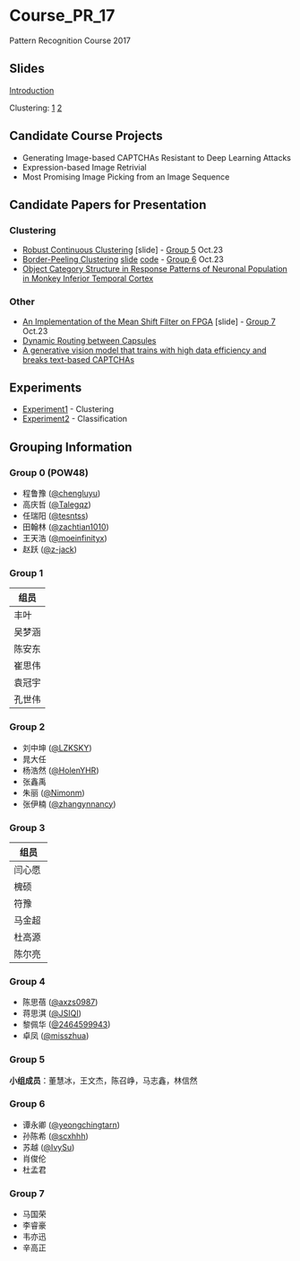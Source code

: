 # Course_PR_17

Pattern Recognition Course 2017

## Slides

[Introduction](slides/Introduction.pdf)

Clustering: [1](http://www.mit.edu/~9.54/fall14/slides/Class13.pdf) [2](http://people.csail.mit.edu/dsontag/courses/ml13/slides/lecture16.pdf)


## Candidate Course Projects

* Generating Image-based CAPTCHAs Resistant to Deep Learning Attacks
* Expression-based Image Retrivial
* Most Promising Image Picking from an Image Sequence

## Candidate Papers for Presentation

### Clustering

* [Robust Continuous Clustering](http://vladlen.info/publications/robust-continuous-clustering/) [slide] - [Group 5](https://github.com/yangyanli/Course_PR_17#group-5) Oct.23 
* [Border-Peeling Clustering](https://arxiv.org/abs/1612.04869) [slide](slides/Border_Peeling_Clustering.odp) [code](https://github.com/yeongchingtarn/BorderPeelingClustering) - [Group 6](https://github.com/yangyanli/Course_PR_17#group-6) Oct.23
* [Object Category Structure in Response Patterns of Neuronal Population in Monkey Inferior Temporal Cortex](http://www.cns.nyu.edu/kianilab/papers/Kiani_Esteky_Mirpour_Tanaka_2007.pdf)

### Other

* [An Implementation of the Mean Shift Filter on FPGA](https://www.computer.org/csdl/proceedings/fpl/2011/4529/00/4529a219.pdf) [slide] - [Group 7](https://www.computer.org/csdl/proceedings/fpl/2011/4529/00/4529a219.pdf) Oct.23
* [Dynamic Routing between Capsules](https://arxiv.org/abs/1710.09829)
* [A generative vision model that trains with high data efficiency and breaks text-based CAPTCHAs](http://science.sciencemag.org/content/early/2017/10/26/science.aag2612)

## Experiments

* [Experiment1](https://github.com/yangyanli/Course_PR_17/tree/master/experiment1) - Clustering
* [Experiment2](https://github.com/yangyanli/Course_PR_17/tree/master/experiment2) - Classification

## Grouping Information

### Group 0 (POW48)

* 程鲁豫 ([@chengluyu](https://github.com/chengluyu))
* 高庆哲 ([@Talegqz](https://github.com/Talegqz))
* 任瑞阳 ([@tesntss](https://github.com/tesntss))
* 田翰林 ([@zachtian1010](https://github.com/zachtian1010))
* 王天浩 ([@moeinfinityx](https://github.com/moeinfinityx))
* 赵跃 ([@z-jack](https://github.com/z-jack))


### Group 1

| 组员   |
| ---- |
| 丰叶   |
| 吴梦涵  |
| 陈安东  |
| 崔思伟  |
| 袁冠宇  |
| 孔世伟  |

### Group 2

* 刘中坤 ([@LZKSKY](https://github.com/LZKSKY))
* 晁大任 
* 杨浩然 ([@HolenYHR](https://github.com/HolenYHR))
* 张鑫禹
* 朱丽 ([@Nimonm](https://github.com/Nimonm))
* 张伊楠 ([@zhangynnancy](https://github.com/zhangynnancy))

### Group 3

| 组员   |
| ---- |
| 闫心愿  |
| 槐硕   |
| 符豫   |
| 马金超  |
| 杜高源  |
| 陈尔亮  |

### Group 4
* 陈思蓓 ([@axzs0987](https://github.com/axzs0987))
* 蒋思淇 ([@JSIQI](https://github.com/JSIQI))
* 黎佩华 ([@2464599943](https://github.com/2464599943))
* 卓凤 ([@misszhua](https://github.com/misszhua))

### Group 5

**小组成员**：董慧冰，王文杰，陈召峥，马志鑫，林信然

### Group 6

* 谭永卿 ([@yeongchingtarn](https://github.com/yeongchingtarn))
* 孙陈希 ([@scxhhh](https://github.com/scxhhh))
* 苏越 ([@IvySu](https://github.com/IvySU))
* 肖俊伦
* 杜孟君

### Group 7

* 马国荣
* 李睿豪
* 韦亦迅
* 辛高正
